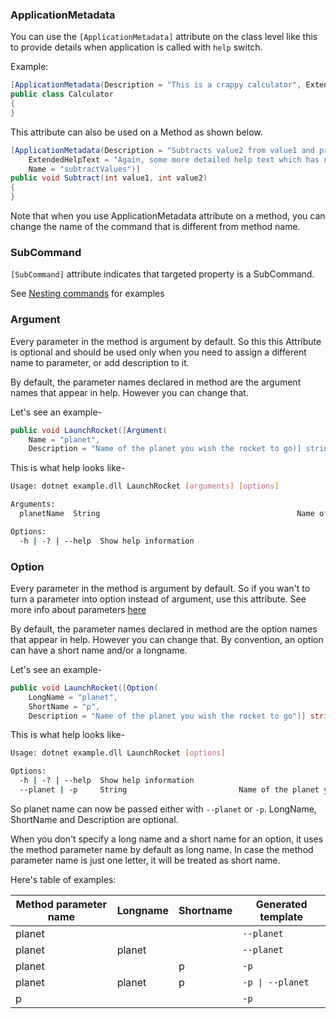 ### ApplicationMetadata

You can use the `[ApplicationMetadata]` attribute on the class level like this to provide details when application is called with `help` switch.

Example: 

```c#
[ApplicationMetadata(Description = "This is a crappy calculator", ExtendedHelpText = "Some more help text that appears at the bottom")]
public class Calculator
{
}
```

This attribute can also be used on a Method as shown below.

```c#
[ApplicationMetadata(Description = "Subtracts value2 from value1 and prints output", 
    ExtendedHelpText = "Again, some more detailed help text which has no meaning I still have to write to demostrate this feature",
    Name = "subtractValues")]
public void Subtract(int value1, int value2)
{
}
```

Note that when you use ApplicationMetadata attribute on a method, you can change the name of the command that is different from method name.

### SubCommand

`[SubCommand]` attribute indicates that targeted property is a SubCommand.

See [Nesting commands](#nesting-commands) for examples

### Argument

Every parameter in the method is argument by default. So this this Attribute is optional and should be used only when you need to assign a different name to parameter, or add description to it.

By default, the parameter names declared in method are the argument names that appear in help. However you can change that.

Let's see an example-

```c#
public void LaunchRocket([Argument(
    Name = "planet",
    Description = "Name of the planet you wish the rocket to go)] string planetName)
```
This is what help looks like-

```bash
Usage: dotnet example.dll LaunchRocket [arguments] [options]

Arguments:
  planetName  String                                            Name of the planet you wish the rocket to go

Options:
  -h | -? | --help  Show help information
```

### Option

Every parameter in the method is argument by default. So if you wan't to turn a parameter into option instead of argument, use this attribute. See more info about parameters [here](#parameters)

By default, the parameter names declared in method are the option names that appear in help. However you can change that. By convention, an option can have a short name and/or a longname.

Let's see an example-

```c#
public void LaunchRocket([Option(
    LongName = "planet", 
    ShortName = "p", 
    Description = "Name of the planet you wish the rocket to go")] string planetName)
```

This is what help looks like-

```bash
Usage: dotnet example.dll LaunchRocket [options]

Options:
  -h | -? | --help  Show help information
  --planet | -p     String                         Name of the planet you wish the rocket to go
```

So planet name can now be passed either with `--planet` or `-p`. 
LongName, ShortName and Description are optional. 

When you don't specify a long name and a short name for an option, it uses the method parameter name by default as long name. In case the method parameter name is just one letter, it will be treated as short name.

Here's table of examples:

| Method parameter name | Longname | Shortname | Generated template
| --- | --- | --- | --- |
| planet |  |  | `--planet` |
| planet | planet |  | `--planet` |
| planet |  | p | `-p` |
| planet | planet | p | `-p \| --planet` |
| p |  |  | `-p` |
